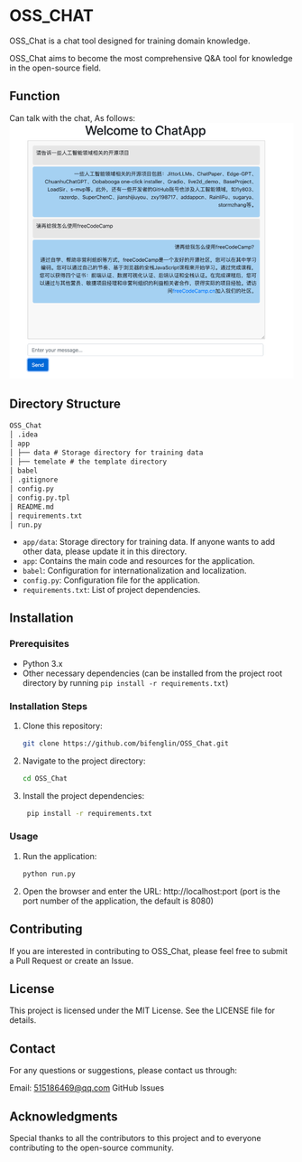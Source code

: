 # OSS_CHAT
OSS_Chat is a chat tool designed for training domain knowledge. 

OSS_Chat aims to become the most comprehensive Q&A tool for knowledge in the open-source field.
## Function
Can talk with the chat, As follows:
![img.png](asset/img.png)

## Directory Structure
```
OSS_Chat
│ .idea
│ app
│ ├── data # Storage directory for training data
│ ├── temelate # the template directory
│ babel
│ .gitignore
│ config.py
│ config.py.tpl
│ README.md
│ requirements.txt
│ run.py
```

- `app/data`: Storage directory for training data. If anyone wants to add other data, please update it in this directory.
- `app`: Contains the main code and resources for the application.
- `babel`: Configuration for internationalization and localization.
- `config.py`: Configuration file for the application.
- `requirements.txt`: List of project dependencies.

## Installation

### Prerequisites

- Python 3.x
- Other necessary dependencies (can be installed from the project root directory by running `pip install -r requirements.txt`)

### Installation Steps

1. Clone this repository:

   ```bash
   git clone https://github.com/bifenglin/OSS_Chat.git
    ```
2. Navigate to the project directory:

   ```bash
   cd OSS_Chat
   ```
3. Install the project dependencies:

   ```bash
    pip install -r requirements.txt
    ```

### Usage

1. Run the application:

   ```bash
   python run.py
   ```
   
2. Open the browser and enter the URL: http://localhost:port (port is the port number of the application, the default is 8080)


## Contributing
If you are interested in contributing to OSS_Chat, please feel free to submit a Pull Request or create an Issue.

## License
This project is licensed under the MIT License. See the LICENSE file for details.

## Contact 
For any questions or suggestions, please contact us through:

Email: 515186469@qq.com
GitHub Issues

## Acknowledgments
Special thanks to all the contributors to this project and to everyone contributing to the open-source community.
